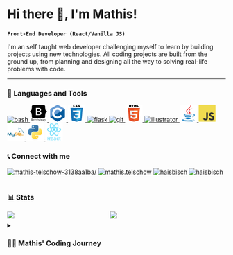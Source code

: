 # Hi there 👋, I'm Mathis!

**`Front-End Developer (React/Vanilla JS)`**

I'm an self taught web developer challenging myself to learn by building projects using new technologies. All coding projects are built from the ground up, from planning and designing all the way to solving real-life problems with code. 


---

### 🧰 Languages and Tools

<a href="https://www.gnu.org/software/bash/" target="_blank" rel="noreferrer"> <img src="https://www.vectorlogo.zone/logos/gnu_bash/gnu_bash-icon.svg" alt="bash" width="40" height="40"/> </a> <a href="https://getbootstrap.com" target="_blank" rel="noreferrer"> <img src="https://raw.githubusercontent.com/devicons/devicon/master/icons/bootstrap/bootstrap-plain-wordmark.svg" alt="bootstrap" width="40" height="40"/> </a> <a href="https://www.cprogramming.com/" target="_blank" rel="noreferrer"> <img src="https://raw.githubusercontent.com/devicons/devicon/master/icons/c/c-original.svg" alt="c" width="40" height="40"/> </a> <a href="https://www.w3schools.com/css/" target="_blank" rel="noreferrer"> <img src="https://raw.githubusercontent.com/devicons/devicon/master/icons/css3/css3-original-wordmark.svg" alt="css3" width="40" height="40"/> </a> <a href="https://flask.palletsprojects.com/" target="_blank" rel="noreferrer"> <img src="https://www.vectorlogo.zone/logos/pocoo_flask/pocoo_flask-icon.svg" alt="flask" width="40" height="40"/> </a> <a href="https://git-scm.com/" target="_blank" rel="noreferrer"> <img src="https://www.vectorlogo.zone/logos/git-scm/git-scm-icon.svg" alt="git" width="40" height="40"/> </a> <a href="https://www.w3.org/html/" target="_blank" rel="noreferrer"> <img src="https://raw.githubusercontent.com/devicons/devicon/master/icons/html5/html5-original-wordmark.svg" alt="html5" width="40" height="40"/> </a> <a href="https://www.adobe.com/in/products/illustrator.html" target="_blank" rel="noreferrer"> <img src="https://www.vectorlogo.zone/logos/adobe_illustrator/adobe_illustrator-icon.svg" alt="illustrator" width="40" height="40"/> </a> <a href="https://www.java.com" target="_blank" rel="noreferrer"> <img src="https://raw.githubusercontent.com/devicons/devicon/master/icons/java/java-original.svg" alt="java" width="40" height="40"/> </a> <a href="https://developer.mozilla.org/en-US/docs/Web/JavaScript" target="_blank" rel="noreferrer"> <img src="https://raw.githubusercontent.com/devicons/devicon/master/icons/javascript/javascript-original.svg" alt="javascript" width="40" height="40"/> </a> <a href="https://www.mysql.com/" target="_blank" rel="noreferrer"> <img src="https://raw.githubusercontent.com/devicons/devicon/master/icons/mysql/mysql-original-wordmark.svg" alt="mysql" width="40" height="40"/> </a> <a href="https://www.python.org" target="_blank" rel="noreferrer"> <img src="https://raw.githubusercontent.com/devicons/devicon/master/icons/python/python-original.svg" alt="python" width="40" height="40"/> </a> <a href="https://reactjs.org/" target="_blank" rel="noreferrer"> <img src="https://raw.githubusercontent.com/devicons/devicon/master/icons/react/react-original-wordmark.svg" alt="react" width="40" height="40"/> </a>

### 📞 Connect with me
<a href="https://linkedin.com/in/mathis-telschow-3138aa1ba/" target="blank"><img align="center" src="https://raw.githubusercontent.com/rahuldkjain/github-profile-readme-generator/master/src/images/icons/Social/linked-in-alt.svg" alt="mathis-telschow-3138aa1ba/" height="30" width="40" /></a>
<a href="https://fb.com/mathis.telschow" target="blank"><img align="center" src="https://raw.githubusercontent.com/rahuldkjain/github-profile-readme-generator/master/src/images/icons/Social/facebook.svg" alt="mathis.telschow" height="30" width="40" /></a>
<a href="https://instagram.com/haisbisch" target="blank"><img align="center" src="https://raw.githubusercontent.com/rahuldkjain/github-profile-readme-generator/master/src/images/icons/Social/instagram.svg" alt="haisbisch" height="30" width="40" /></a>
<a href="https://www.hackerrank.com/haisbisch" target="blank"><img align="center" src="https://raw.githubusercontent.com/rahuldkjain/github-profile-readme-generator/master/src/images/icons/Social/hackerrank.svg" alt="haisbisch" height="30" width="40" /></a>

#

### 📊 Stats
<img align="left" width="47%" src="https://github-readme-stats.vercel.app/api?username=MTelschow&show_icons=true&theme=radical" />
<img align="left" width="47%" src="https://github-readme-stats.vercel.app/api/top-langs/?username=MTelschow&layout=compact" />


<!-- ![GitHub Streak](https://streak-stats.demolab.com?user=MTelschow&theme=gruvbox&border_radius=4.5) -->

#

<details>
 <summary><h3>👨‍💻 Mathis' Coding Journey</h3></summary>
   I started my coding journey at a university course on web development. After learning the basics i realised that i wanted to dive even deeper in the field and started to explore different related subjects. All this led to me taking Harvard univerity's "CS50" course and learing fundamental skills and concepts of computer science. Following up on the course I got the "Meta Front-End Developer Professional Certificate" to really get a good understanding and practice with the React "framwork".
 At the current moment I am putting all the learnings into practice by building real projects to sharpen my skills and solve problems.
